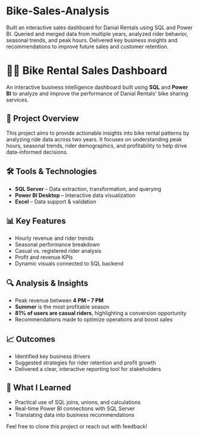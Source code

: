 # Bike-Sales-Analysis
Built an interactive sales dashboard for Danial Rentals using SQL and Power BI. Queried and merged data from multiple years, analyzed rider behavior, seasonal trends, and peak hours. Delivered key business insights and recommendations to improve future sales and customer retention.

# 🚴‍♂️ Bike Rental Sales Dashboard
An interactive business intelligence dashboard built using **SQL** and **Power BI** to analyze and improve the performance of Danial Rentals' bike sharing services.

## 📌 Project Overview
This project aims to provide actionable insights into bike rental patterns by analyzing ride data across two years. It focuses on understanding peak hours, seasonal trends, rider demographics, and profitability to help drive data-informed decisions.

## 🛠️ Tools & Technologies
- **SQL Server** – Data extraction, transformation, and querying
- **Power BI Desktop** – Interactive data visualization
- **Excel** – Data support & validation

## 📊 Key Features
- Hourly revenue and rider trends
- Seasonal performance breakdown
- Casual vs. registered rider analysis
- Profit and revenue KPIs
- Dynamic visuals connected to SQL backend

## 🔍 Analysis & Insights
- Peak revenue between **4 PM – 7 PM**
- **Summer** is the most profitable season
- **81% of users are casual riders**, highlighting a conversion opportunity
- Recommendations made to optimize operations and boost sales

## 📈 Outcomes
- Identified key business drivers
- Suggested strategies for rider retention and profit growth
- Delivered a clear, interactive reporting tool for stakeholders

## 🧠 What I Learned
- Practical use of SQL joins, unions, and calculations
- Real-time Power BI connections with SQL Server
- Translating data into business recommendations

Feel free to clone this project or reach out with feedback!
